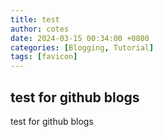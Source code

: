```yaml
---
title: test
author: cotes
date: 2024-03-15 00:34:00 +0800
categories: [Blogging, Tutorial]
tags: [favicon]
---
```


## test for github blogs

test for github blogs